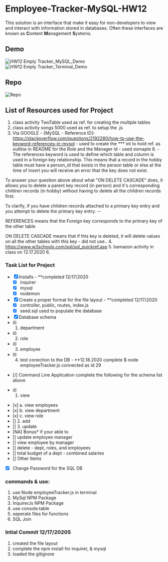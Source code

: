 # Employee-Tracker-MySQL-HW12
This solution is an interface that make it easy for non-developers to view and interact with information stored in databases. Often these interfaces are known as **C**ontent **M**anagement **S**ystems.

## Demo
![HW12  Emply Tracker_MySQL_Demo](https://user-images.githubusercontent.com/30843888/102704645-38091880-424c-11eb-8eac-a259601d6c7d.gif)
![HW12  Emply Tracker_Terminal_Demo](https://user-images.githubusercontent.com/30843888/102704654-553de700-424c-11eb-8a4b-7209b4f9b011.gif)

## Repo
![Repo](https://github.com/JGilb28-7/Employee-Tracker-MySQL-HW12.git)

## List of Resources used for Project
1. class activity TwoTable used as ref. for creating the multiple tables 
2. class activity songs 5000 used as ref. to setup the .js
3. Via GOOGLE - {MySQL - Reference ID}: https://stackoverflow.com/questions/2192280/how-to-use-the-keyword-references-in-mysql - used to create the *** int to hold ref. as outline in README for the Role and the Manager id - used exmaple 8. - The references keyword is used to define which table and column is used in a foreign key relationship. This means that a record in the hobby table must have a person_id that exists in the person table or else at the time of insert you will receive an error that the key does not exist.

To answer your question above about what "ON DELETE CASCADE" does, it allows you to delete a parent key record (in person) and it's corresponding children records (in hobby) without having to delete all the children records first.

To clarify, if you have children records attached to a primary key entry and you attempt to delete the primary key entry. -- 

REFERENCES means that the Foreign key corresponds to the primary key of the other table

ON DELETE CASCADE means that if this key is deleted, it will delete values on all the other tables with this key - did not use.. 
4. https://www.w3schools.com/sql/sql_quickref.asp
5. bamazon activity in class on 12.17.2020
6. 

### Task List for Project
- [x] Installs - **completed 12/17/2020
    - [x] inquirer
    - [x] mysql
    - [x] nodemon 
- [x] Create a proper format for the file layout - **completed 12/17/2020
    - [x] controller, public, routes, index.js
    - [x] seed.sql used to populate the database
- [x] Database schema 
-   [x] 1. department
-   [x] 2. role
-   [x] 3. employee
-   [x] 4. test conection to the DB - **12.18.2020 complete $ node employeeTracker.js connected as id 29
- [/] Command Line Application complete the following for the schema list above
-   [x] 1. view
-    [x] a. view employees
-    [x] b. view department
-    [x] c. view role
-   [] 2. add
-   [] 3. update
- [NA] Bonus* if your able to 
-   [] update employee manager
-   [] view employee by manager
-   [] delete - dept, roles, and employees
- [] total budget of a dept - combined salaries
- [] Other Items
-   [x] Change Password for the SQL DB

### commands & use: 
1. use Node employeeTracker.js in terminal
2. MySql NPM Package
3. InquirerJs NPM Package
4. use console.table
5. seperate files for functions
6. SQL Join

### Intial Commit 12/17/2020S
1. created the file layout
2. complete the npm install for inquirer, & mysql
3. loaded the gitignore
